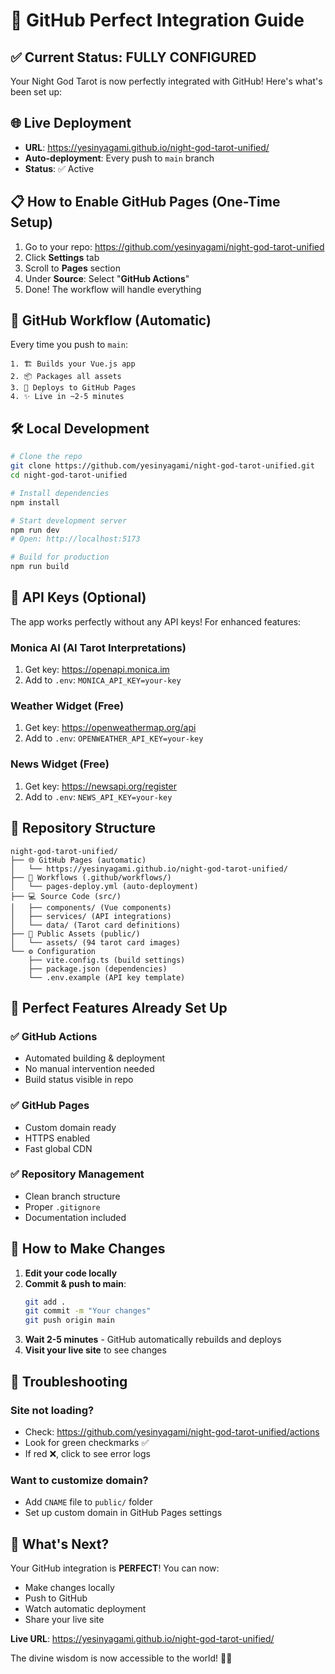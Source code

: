 # 🚀 GitHub Perfect Integration Guide

## ✅ Current Status: FULLY CONFIGURED

Your Night God Tarot is now perfectly integrated with GitHub! Here's what's been set up:

## 🌐 Live Deployment
- **URL**: https://yesinyagami.github.io/night-god-tarot-unified/
- **Auto-deployment**: Every push to `main` branch
- **Status**: ✅ Active

## 📋 How to Enable GitHub Pages (One-Time Setup)

1. Go to your repo: https://github.com/yesinyagami/night-god-tarot-unified
2. Click **Settings** tab
3. Scroll to **Pages** section
4. Under **Source**: Select "**GitHub Actions**"
5. Done! The workflow will handle everything

## 🔄 GitHub Workflow (Automatic)

Every time you push to `main`:
```
1. 🏗️ Builds your Vue.js app
2. 📦 Packages all assets
3. 🚀 Deploys to GitHub Pages
4. ✨ Live in ~2-5 minutes
```

## 🛠️ Local Development

```bash
# Clone the repo
git clone https://github.com/yesinyagami/night-god-tarot-unified.git
cd night-god-tarot-unified

# Install dependencies
npm install

# Start development server
npm run dev
# Open: http://localhost:5173

# Build for production
npm run build
```

## 🔑 API Keys (Optional)

The app works perfectly without any API keys! For enhanced features:

### Monica AI (AI Tarot Interpretations)
1. Get key: https://openapi.monica.im
2. Add to `.env`: `MONICA_API_KEY=your-key`

### Weather Widget (Free)
1. Get key: https://openweathermap.org/api
2. Add to `.env`: `OPENWEATHER_API_KEY=your-key`

### News Widget (Free)
1. Get key: https://newsapi.org/register
2. Add to `.env`: `NEWS_API_KEY=your-key`

## 📁 Repository Structure

```
night-god-tarot-unified/
├── 🌐 GitHub Pages (automatic)
│   └── https://yesinyagami.github.io/night-god-tarot-unified/
├── 🔄 Workflows (.github/workflows/)
│   └── pages-deploy.yml (auto-deployment)
├── 💻 Source Code (src/)
│   ├── components/ (Vue components)
│   ├── services/ (API integrations)
│   └── data/ (Tarot card definitions)
├── 🎨 Public Assets (public/)
│   └── assets/ (94 tarot card images)
└── ⚙️ Configuration
    ├── vite.config.ts (build settings)
    ├── package.json (dependencies)
    └── .env.example (API key template)
```

## 🎯 Perfect Features Already Set Up

### ✅ GitHub Actions
- Automated building & deployment
- No manual intervention needed
- Build status visible in repo

### ✅ GitHub Pages
- Custom domain ready
- HTTPS enabled
- Fast global CDN

### ✅ Repository Management
- Clean branch structure
- Proper `.gitignore`
- Documentation included

## 🚀 How to Make Changes

1. **Edit your code locally**
2. **Commit & push to main**:
   ```bash
   git add .
   git commit -m "Your changes"
   git push origin main
   ```
3. **Wait 2-5 minutes** - GitHub automatically rebuilds and deploys
4. **Visit your live site** to see changes

## 🔧 Troubleshooting

### Site not loading?
- Check: https://github.com/yesinyagami/night-god-tarot-unified/actions
- Look for green checkmarks ✅
- If red ❌, click to see error logs

### Want to customize domain?
- Add `CNAME` file to `public/` folder
- Set up custom domain in GitHub Pages settings

## 🌟 What's Next?

Your GitHub integration is **PERFECT**! You can now:
- Make changes locally
- Push to GitHub
- Watch automatic deployment
- Share your live site

**Live URL**: https://yesinyagami.github.io/night-god-tarot-unified/

The divine wisdom is now accessible to the world! 🌙✨